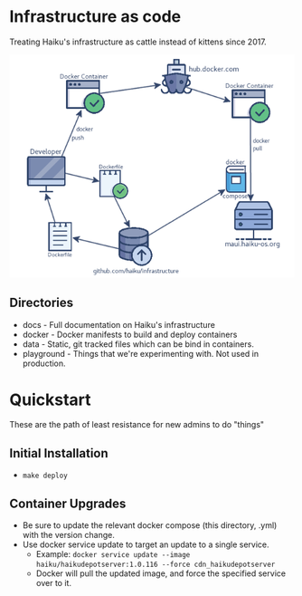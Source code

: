 # Infrastructure as code

Treating Haiku's infrastructure as cattle instead of kittens since 2017.

![Docker Workflow](docs/workflow.png)

## Directories

  * docs - Full documentation on Haiku's infrastructure
  * docker - Docker manifests to build and deploy containers
  * data - Static, git tracked files which can be bind in containers.
  * playground - Things that we're experimenting with. Not used in production.

# Quickstart

These are the path of least resistance for new admins to do "things"

## Initial Installation

  * ```make deploy```

## Container Upgrades

  * Be sure to update the relevant docker compose (this directory, .yml) with the version change.
  * Use docker service update to target an update to a single service.
    * Example: ```docker service update --image haiku/haikudepotserver:1.0.116 --force cdn_haikudepotserver```
    * Docker will pull the updated image, and force the specified service over to it.

